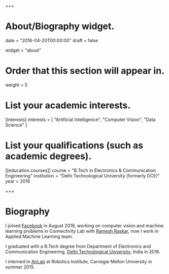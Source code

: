 +++
# About/Biography widget.

date = "2016-04-20T00:00:00"
draft = false

widget = "about"

# Order that this section will appear in.
weight = 5

# List your academic interests.
[interests]
  interests = [
    "Artificial Intelligence",
    "Computer Vision",
    "Data Science"
  ]

# List your qualifications (such as academic degrees).

[[education.courses]]
  course = "B.Tech in Electronics & Communication Engineering"
  institution = "Delhi Technological University (formerly DCE)"
  year = 2016
 
+++

# Biography

I joined [Facebook](https://research.fb.com/people/raj-aman/) in August 2016, working on computer vision and machine learning problems in Connectivity Lab with [Ramesh Raskar](http://web.media.mit.edu/~raskar/), now I work in Applied Machine Learning team.

I graduated with a B.Tech degree from Department of Electronics and Communication Engineering, [Delhi Technological University](http://www.dtu.ac.in), India in 2016.

I interned in [AirLab](https://www.ri.cmu.edu/publications/multi-scale-convolutional-architecture-for-semantic-segmentation) at Robotics Institute, Carnegie Mellon University in summer 2015.
 


